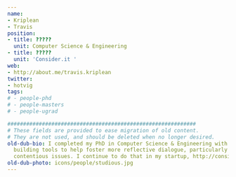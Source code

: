 ```yaml
---
name:
- Kriplean
- Travis
position:
- title: ?????
  unit: Computer Science & Engineering
- title: ?????
  unit: 'Consider.it '
web:
- http://about.me/travis.kriplean
twitter:
- hotvig
tags:
# - people-phd
# - people-masters
# - people-ugrad

############################################################
# These fields are provided to ease migration of old content.
# They are not used, and should be deleted when no longer desired.
old-dub-bio: I completed my PhD in Computer Science & Engineering with a focus on
  building tools to help foster more reflective dialogue, particularly on politically
  contentious issues. I continue to do that in my startup, http://consider.it.
old-dub-photo: icons/people/studious.jpg
---
```

